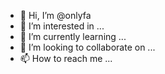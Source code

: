 - 👋 Hi, I’m @onlyfa
- 👀 I’m interested in ...
- 🌱 I’m currently learning ...
- 💞️ I’m looking to collaborate on ...
- 📫 How to reach me ...

<!---
onlyfa/onlyfa is a ✨ special ✨ repository because its `README.md` (this file) appears on your GitHub profile.
You can click the Preview link to take a look at your changes.
--->
